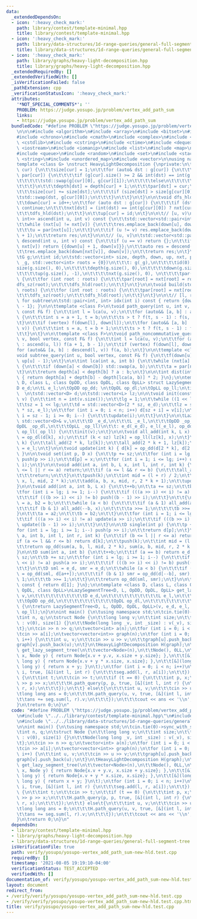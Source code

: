 ```yaml
---
data:
  _extendedDependsOn:
  - icon: ':heavy_check_mark:'
    path: library/contest/template-minimal.hpp
    title: library/contest/template-minimal.hpp
  - icon: ':heavy_check_mark:'
    path: library/data-structures/1d-range-queries/general-full-segment-tree.hpp
    title: library/data-structures/1d-range-queries/general-full-segment-tree.hpp
  - icon: ':heavy_check_mark:'
    path: library/graphs/heavy-light-decomposition.hpp
    title: library/graphs/heavy-light-decomposition.hpp
  _extendedRequiredBy: []
  _extendedVerifiedWith: []
  _isVerificationFailed: false
  _pathExtension: cpp
  _verificationStatusIcon: ':heavy_check_mark:'
  attributes:
    '*NOT_SPECIAL_COMMENTS*': ''
    PROBLEM: https://judge.yosupo.jp/problem/vertex_add_path_sum
    links:
    - https://judge.yosupo.jp/problem/vertex_add_path_sum
  bundledCode: "#define PROBLEM \"https://judge.yosupo.jp/problem/vertex_add_path_sum\"\
    \n\n\n#include <algorithm>\n#include <array>\n#include <bitset>\n#include <cassert>\n\
    #include <chrono>\n#include <cmath>\n#include <complex>\n#include <cstdio>\n#include\
    \ <cstdlib>\n#include <cstring>\n#include <ctime>\n#include <deque>\n#include\
    \ <iostream>\n#include <iomanip>\n#include <list>\n#include <map>\n#include <numeric>\n\
    #include <queue>\n#include <random>\n#include <set>\n#include <stack>\n#include\
    \ <string>\n#include <unordered_map>\n#include <vector>\n\nusing namespace std;\n\
    template <class G> \nstruct HeavyLightDecomposition {\nprivate:\n\tvoid dfs_sz(int\
    \ cur) {\n\t\tsize[cur] = 1;\n\t\tfor (auto& dst : g[cur]) {\n\t\t\tif (dst ==\
    \ par[cur]) {\n\t\t\t\tif (g[cur].size() >= 2 && int(dst) == int(g[cur][0]))\n\
    \t\t\t\t\tstd::swap(g[cur][0], g[cur][1]);\n\t\t\t\telse\n\t\t\t\t\tcontinue;\n\
    \t\t\t}\n\t\t\tdepth[dst] = depth[cur] + 1;\n\t\t\tpar[dst] = cur;\n\t\t\tdfs_sz(dst);\n\
    \t\t\tsize[cur] += size[dst];\n\t\t\tif (size[dst] > size[g[cur][0]]) {\n\t\t\t\
    \tstd::swap(dst, g[cur][0]);\n\t\t\t}\n\t\t}\n\t}\n\n\tvoid dfs_hld(int cur) {\n\
    \t\tdown[cur] = id++;\n\t\tfor (auto dst : g[cur]) {\n\t\t\tif (dst == par[cur])\
    \ continue;\n\t\t\tnxt[dst] = (int(dst) == int(g[cur][0]) ? nxt[cur] : int(dst));\n\
    \t\t\tdfs_hld(dst);\n\t\t}\n\t\tup[cur] = id;\n\t}\n\n\t// [u, v)\n\tstd::vector<std::pair<int,\
    \ int>> ascend(int u, int v) const {\n\t\tstd::vector<std::pair<int, int>> res;\n\
    \t\twhile (nxt[u] != nxt[v]) {\n\t\t\tres.emplace_back(down[u], down[nxt[u]]);\n\
    \t\t\tu = par[nxt[u]];\n\t\t}\n\t\tif (u != v) res.emplace_back(down[u], down[v]\
    \ + 1);\n\t\treturn res;\n\t}\n\n\t// (u, v]\n\tstd::vector<std::pair<int, int>>\
    \ descend(int u, int v) const {\n\t\tif (u == v) return {};\n\t\tif (nxt[u] ==\
    \ nxt[v]) return {{down[u] + 1, down[v]}};\n\t\tauto res = descend(u, par[nxt[v]]);\n\
    \t\tres.emplace_back(down[nxt[v]], down[v]);\n\t\treturn res;\n\t}\n\npublic:\n\
    \tG g;\n\tint id;\n\tstd::vector<int> size, depth, down, up, nxt, par;\n\n\tHeavyLightDecomposition(G&\
    \ _g, std::vector<int> roots = {0})\n\t\t\t: g(_g),\n\t\t\t\tid(0),\n\t\t\t\t\
    size(g.size(), 0),\n\t\t\t\tdepth(g.size(), 0),\n\t\t\t\tdown(g.size(), -1),\n\
    \t\t\t\tup(g.size(), -1),\n\t\t\t\tnxt(g.size(), 0), \n\t\t\t\tpar(g.size(), 0)\
    \ {\n\t\tfor (int root : roots) {\n\t\t\tpar[root] = nxt[root] = root;\n\t\t\t\
    dfs_sz(root);\n\t\t\tdfs_hld(root);\n\t\t}\n\t}\n\n\tvoid build(std::vector<int>\
    \ roots) {\n\t\tfor (int root : roots) {\n\t\t\tpar[root] = nxt[root] = root;\n\
    \t\t\tdfs_sz(root);\n\t\t\tdfs_hld(root);\n\t\t}\n\t}\n\n\t// [l, r], inclusive\
    \ for subtree\n\tstd::pair<int, int> idx(int i) const { return {down[i], up[i]\
    \ - 1}; }\n\n\ttemplate <class F>\n\tvoid path_query(int u, int v, bool vertex,\
    \ const F& f) {\n\t\tint l = lca(u, v);\n\t\tfor (auto&& [a, b] : ascend(u, l))\
    \ {\n\t\t\tint s = a + 1, t = b;\n\t\t\ts > t ? f(t, s - 1) : f(s, t - 1);\n\t\
    \t}\n\t\tif (vertex) f(down[l], down[l]);\n\t\tfor (auto&& [a, b] : descend(l,\
    \ v)) {\n\t\t\tint s = a, t = b + 1;\n\t\t\ts > t ? f(t, s - 1) : f(s, t - 1);\n\
    \t\t}\n\t}\n\n\ttemplate <class F>\n\tvoid path_noncommutative_query(int u, int\
    \ v, bool vertex, const F& f) {\n\t\tint l = lca(u, v);\n\t\tfor (auto&& [a, b]\
    \ : ascend(u, l)) f(a + 1, b - 1);\n\t\tif (vertex) f(down[l], down[l]);\n\t\t\
    for (auto&& [a, b] : descend(l, v)) f(a, b);\n\t}\n\n\ttemplate <class F>\n\t\
    void subtree_query(int u, bool vertex, const F& f) {\n\t\tf(down[u] + int(!vertex),\
    \ up[u] - 1);\n\t}\n\n\tint lca(int a, int b) {\n\t\twhile (nxt[a] != nxt[b])\
    \ {\n\t\t\tif (down[a] < down[b]) std::swap(a, b);\n\t\t\ta = par[nxt[a]];\n\t\
    \t}\n\t\treturn depth[a] < depth[b] ? a : b;\n\t}\n\n\tint dist(int a, int b)\
    \ { return depth[a] + depth[b] - depth[lca(a, b)] * 2; }\n};\n\ntemplate <class\
    \ D, class L, class OpDD, class OpDL, class OpLL> struct LazySegmentTree {\n\t\
    D e_d;\n\tL e_l;\n\tOpDD op_dd; \n\tOpDL op_dl;\n\tOpLL op_ll;\n\tint sz, lg;\
    \  \n\tstd::vector<D> d;\n\tstd::vector<L> lz;\n\n\tvoid init(const std::vector<D>&\
    \ v) {\n\t\tint n = int(v.size());\n\t\tlg = 1;\n\t\twhile ((1 << lg) < n) lg++;\n\
    \t\tsz = 1 << lg;\n\t\td = std::vector<D>(2 * sz, e_d);\n\t\tlz = std::vector<L>(2\
    \ * sz, e_l);\n\t\tfor (int i = 0; i < n; i++) d[sz + i] = v[i];\n\t\tfor (int\
    \ i = sz - 1; i >= 0; i--) {\n\t\t\tupdate(i);\n\t\t}\n\t}\n\n\tLazySegmentTree(const\
    \ std::vector<D>& v,\n\t\t\tD _e_d,\n\t\t\tL _e_l,\n\t\t\tOpDD _op_dd,\n\t\t\t\
    OpDL _op_dl,\n\t\t\tOpLL _op_ll)\n\t\t: e_d(_e_d), e_l(_e_l), op_dd(_op_dd), op_dl(_op_dl),\
    \ op_ll(_op_ll) {\n\t\tinit(v);\n\t}\n\n\tvoid all_add(int k, L x) {\n\t\td[k]\
    \ = op_dl(d[k], x);\n\t\tif (k < sz) lz[k] = op_ll(lz[k], x);\n\t}\n\n\tvoid push(int\
    \ k) {\n\t\tall_add(2 * k, lz[k]);\n\t\tall_add(2 * k + 1, lz[k]);\n\t\tlz[k]\
    \ = e_l;\n\t}\n\n\tvoid update(int k) { d[k] = op_dd(d[2 * k], d[2 * k + 1]);\
    \ }\n\n\tvoid set(int p, D x) {\n\t\tp += sz;\n\t\tfor (int i = lg; i >= 1; i--)\
    \ push(p >> i);\n\t\td[p] = x;\n\t\tfor (int i = 1; i <= lg; i++) update(p >>\
    \ i);\n\t}\n\n\tvoid add(int a, int b, L x, int l, int r, int k) {\n\t\tif (b\
    \ <= l || r <= a) return;\n\t\tif (a <= l && r <= b) {\n\t\t\tall_add(k, x);\n\
    \t\t\treturn;\n\t\t}\n\t\tpush(k);\n\t\tint mid = (l + r) / 2;\n\t\tadd(a, b,\
    \ x, l, mid, 2 * k);\n\t\tadd(a, b, x, mid, r, 2 * k + 1);\n\t\tupdate(k);\n\t\
    }\n\n\tvoid add(int a, int b, L x) {\n\t\t++b;\n\t\ta += sz;\n\t\tb += sz;\n\t\
    \tfor (int i = lg; i >= 1; i--) {\n\t\t\tif (((a >> i) << i) != a) push(a >> i);\n\
    \t\t\tif (((b >> i) << i) != b) push((b - 1) >> i);\n\t\t}\n\t\t{\n\t\t\tint a2\
    \ = a, b2 = b;\n\t\t\twhile (a < b) {\n\t\t\t\tif (a & 1) all_add(a++, x);\n\t\
    \t\t\tif (b & 1) all_add(--b, x);\n\t\t\t\ta >>= 1;\n\t\t\t\tb >>= 1;\n\t\t\t\
    }\n\t\t\ta = a2;\n\t\t\tb = b2;\n\t\t}\n\t\tfor (int i = 1; i <= lg; i++) {\n\t\
    \t\tif (((a >> i) << i) != a) update(a >> i);\n\t\t\tif (((b >> i) << i) != b)\
    \ update((b - 1) >> i);\n\t\t}\n\t}\n\n\tD single(int p) {\n\t\tp += sz;\n\t\t\
    for (int i = lg; i >= 1; i--) push(p >> i);\n\t\treturn d[p];\n\t}\n\n\tD sum(int\
    \ a, int b, int l, int r, int k) {\n\t\tif (b <= l || r <= a) return e_d;\n\t\t\
    if (a <= l && r <= b) return d[k];\n\t\tpush(k);\n\t\tint mid = (l + r) / 2;\n\
    \t\treturn op_dd(sum(a, b, l, mid, 2 * k), sum(a, b, mid, r, 2 * k + 1));\n\t\
    }\n\n\tD sum(int a, int b) {\n\t\t++b;\n\t\tif (a == b) return e_d;\n\t\ta +=\
    \ sz;\n\t\tb += sz;\n\t\tfor (int i = lg; i >= 1; i--) {\n\t\t\tif (((a >> i)\
    \ << i) != a) push(a >> i);\n\t\t\tif (((b >> i) << i) != b) push((b - 1) >> i);\n\
    \t\t}\n\t\tD sml = e_d, smr = e_d;\n\t\twhile (a < b) {\n\t\t\tif (a & 1) sml\
    \ = op_dd(sml, d[a++]);\n\t\t\tif (b & 1) smr = op_dd(d[--b], smr);\n\t\t\ta >>=\
    \ 1;\n\t\t\tb >>= 1;\n\t\t}\n\t\treturn op_dd(sml, smr);\n\t}\n\n\tD all_sum()\
    \ const { return d[1]; }\n};\n\ntemplate <class D, class L, class OpDD, class\
    \ OpDL, class OpLL>\nLazySegmentTree<D, L, OpDD, OpDL, OpLL> get_lazy_segment_tree(std::vector<D>\
    \ v,\n\t\t\t\t\t\t\t\t\t\tD e_d,\n\t\t\t\t\t\t\t\t\t\tL e_l,\n\t\t\t\t\t\t\t\t\
    \t\tOpDD op_dd,\n\t\t\t\t\t\t\t\t\t\tOpDL op_dl,\n\t\t\t\t\t\t\t\t\t\tOpLL op_ll)\
    \ {\n\treturn LazySegmentTree<D, L, OpDD, OpDL, OpLL>(v, e_d, e_l, op_dd, op_dl,\
    \ op_ll);\n}\n\nint main() {\n\tusing namespace std;\n\tcin.tie(0)->sync_with_stdio(false);\n\
    \tint n, q;\n\tstruct Node {\n\t\tlong long v;\n\t\tint size;\n\t\t\n\t\tNode()\
    \ : v(0), size(1) {}\n\t\tNode(long long _v, int _size) : v(_v), size(_size) {}\n\
    \t};\n\tcin >> n >> q;\n\tvector<int> a(n);\n\tfor (int i = 0; i < n; i++)\n\t\
    \tcin >> a[i];\n\tvector<vector<int>> graph(n);\n\tfor (int i = 0; i < n - 1;\
    \ i++) {\n\t\tint u, v;\n\t\tcin >> u >> v;\n\t\tgraph[u].push_back(v);\n\t\t\
    graph[v].push_back(u);\n\t}\n\tHeavyLightDecomposition H(graph);\n\tauto seg =\
    \ get_lazy_segment_tree(\n\t\tvector<Node>(n),\n\t\tNode(), 0LL,\n\t\t[&](Node\
    \ x, Node y) { return Node{x.v + y.v, x.size + y.size}; },\n\t\t[&](Node x, long\
    \ long y) { return Node{x.v + y * x.size, x.size}; },\n\t\t[&](long long x, long\
    \ long y) { return x + y; }\n\t);\n\tfor (int i = 0; i < n; i++)\n\t\tH.path_query(i,\
    \ i, true, [&](int l, int r) {\n\t\t\tseg.add(l, r, a[i]);\n\t\t});\n\twhile (q--)\
    \ {\n\t\tint t;\n\t\tcin >> t;\n\t\tif (t == 0) {\n\t\t\tint p, x;\n\t\t\tcin\
    \ >> p >> x;\n\t\t\tH.path_query(p, p, true, [&](int l, int r) {\n\t\t\t\tseg.add(l,\
    \ r, x);\n\t\t\t});\n\t\t} else\t{\n\t\t\tint u, v;\n\t\t\tcin >> u >> v;\n\t\t\
    \tlong long ans = 0;\n\t\t\tH.path_query(u, v, true, [&](int l, int r) {\n\t\t\
    \t\tans += seg.sum(l, r).v;\n\t\t\t});\n\t\t\tcout << ans << '\\n';\n\t\t}\n\t\
    }\n\treturn 0;\n}\n"
  code: "#define PROBLEM \"https://judge.yosupo.jp/problem/vertex_add_path_sum\"\n\
    \n#include \"../../library/contest/template-minimal.hpp\"\n#include \"../../library/graphs/heavy-light-decomposition.hpp\"\
    \n#include \"../../library/data-structures/1d-range-queries/general-full-segment-tree.hpp\"\
    \n\nint main() {\n\tusing namespace std;\n\tcin.tie(0)->sync_with_stdio(false);\n\
    \tint n, q;\n\tstruct Node {\n\t\tlong long v;\n\t\tint size;\n\t\t\n\t\tNode()\
    \ : v(0), size(1) {}\n\t\tNode(long long _v, int _size) : v(_v), size(_size) {}\n\
    \t};\n\tcin >> n >> q;\n\tvector<int> a(n);\n\tfor (int i = 0; i < n; i++)\n\t\
    \tcin >> a[i];\n\tvector<vector<int>> graph(n);\n\tfor (int i = 0; i < n - 1;\
    \ i++) {\n\t\tint u, v;\n\t\tcin >> u >> v;\n\t\tgraph[u].push_back(v);\n\t\t\
    graph[v].push_back(u);\n\t}\n\tHeavyLightDecomposition H(graph);\n\tauto seg =\
    \ get_lazy_segment_tree(\n\t\tvector<Node>(n),\n\t\tNode(), 0LL,\n\t\t[&](Node\
    \ x, Node y) { return Node{x.v + y.v, x.size + y.size}; },\n\t\t[&](Node x, long\
    \ long y) { return Node{x.v + y * x.size, x.size}; },\n\t\t[&](long long x, long\
    \ long y) { return x + y; }\n\t);\n\tfor (int i = 0; i < n; i++)\n\t\tH.path_query(i,\
    \ i, true, [&](int l, int r) {\n\t\t\tseg.add(l, r, a[i]);\n\t\t});\n\twhile (q--)\
    \ {\n\t\tint t;\n\t\tcin >> t;\n\t\tif (t == 0) {\n\t\t\tint p, x;\n\t\t\tcin\
    \ >> p >> x;\n\t\t\tH.path_query(p, p, true, [&](int l, int r) {\n\t\t\t\tseg.add(l,\
    \ r, x);\n\t\t\t});\n\t\t} else\t{\n\t\t\tint u, v;\n\t\t\tcin >> u >> v;\n\t\t\
    \tlong long ans = 0;\n\t\t\tH.path_query(u, v, true, [&](int l, int r) {\n\t\t\
    \t\tans += seg.sum(l, r).v;\n\t\t\t});\n\t\t\tcout << ans << '\\n';\n\t\t}\n\t\
    }\n\treturn 0;\n}\n"
  dependsOn:
  - library/contest/template-minimal.hpp
  - library/graphs/heavy-light-decomposition.hpp
  - library/data-structures/1d-range-queries/general-full-segment-tree.hpp
  isVerificationFile: true
  path: verify/yosupo/yosupo-vertex_add_path_sum-new-hld.test.cpp
  requiredBy: []
  timestamp: '2021-08-05 19:19:10-04:00'
  verificationStatus: TEST_ACCEPTED
  verifiedWith: []
documentation_of: verify/yosupo/yosupo-vertex_add_path_sum-new-hld.test.cpp
layout: document
redirect_from:
- /verify/verify/yosupo/yosupo-vertex_add_path_sum-new-hld.test.cpp
- /verify/verify/yosupo/yosupo-vertex_add_path_sum-new-hld.test.cpp.html
title: verify/yosupo/yosupo-vertex_add_path_sum-new-hld.test.cpp
---
```


